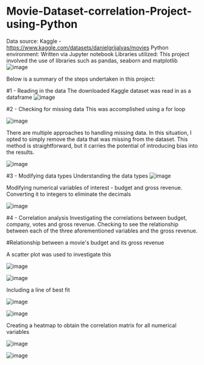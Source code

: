 # Movie-Dataset-correlation-Project-using-Python

Data source: Kaggle - https://www.kaggle.com/datasets/danielgrijalvas/movies
Python environment: Written via Jupyter notebook
Libraries utilized: This project involved the use of libraries such as pandas, seaborn and matplotlib 
![image](https://github.com/OghaleAgbawhe/Movie-Dataset-correlation-Project-using-Python/assets/133532704/4dc6edc8-801b-4a4c-94f4-500839ff04ca)

Below is a summary of the steps undertaken in this project:

#1 - Reading in the data 
The downloaded Kaggle dataset was read in as a dataframe 
![image](https://github.com/OghaleAgbawhe/Movie-Dataset-correlation-Project-using-Python/assets/133532704/04b3812b-1a69-4eb2-9be8-95b71f987b14)

#2 - Checking for missing data 
This was accomplished using a for loop 

![image](https://github.com/OghaleAgbawhe/Movie-Dataset-correlation-Project-using-Python/assets/133532704/e0bf1762-2ecc-4fca-80ab-ee5527caeb92)

There are multiple approaches to handling missing data. In this situation, I opted to simply remove the data that was missing from the dataset. This method is straightforward, but it carries the potential of introducing bias into the results.

![image](https://github.com/OghaleAgbawhe/Movie-Dataset-correlation-Project-using-Python/assets/133532704/c6ba1bf7-8b74-4e5b-9d9b-d47634ed4b5c)

#3 - Modifying data types
Understanding the data types
![image](https://github.com/OghaleAgbawhe/Movie-Dataset-correlation-Project-using-Python/assets/133532704/23bf9fad-c0e5-4c93-9a10-d10c4a782a1c)

Modifying numerical variables of interest - budget and gross revenue. Converting it to integers to eliminate the decimals 

![image](https://github.com/OghaleAgbawhe/Movie-Dataset-correlation-Project-using-Python/assets/133532704/5364f90d-124b-4573-bc52-4af1be157468)


#4 - Correlation analysis 
Investigating the correlations between budget, company, votes and gross revenue. Checking to see the relationship between each of the three 
aforementioned variables and the gross revenue.

#Relationship between a movie's budget and its gross revenue

A scatter plot was used to investigate this 

![image](https://github.com/OghaleAgbawhe/Movie-Dataset-correlation-Project-using-Python/assets/133532704/7d331eca-a1a1-4410-a877-471d6880edf7)

![image](https://github.com/OghaleAgbawhe/Movie-Dataset-correlation-Project-using-Python/assets/133532704/922a334a-8882-45c4-91fc-e8ebe1d8260c)

Including a line of best fit

![image](https://github.com/OghaleAgbawhe/Movie-Dataset-correlation-Project-using-Python/assets/133532704/0ac63f83-cfc5-4bb3-b340-a72b9021406d)

![image](https://github.com/OghaleAgbawhe/Movie-Dataset-correlation-Project-using-Python/assets/133532704/c1553a3b-9ec8-4b09-a447-f363f9274e71)

Creating a heatmap to obtain the correlation matrix for all numerical variables 

![image](https://github.com/OghaleAgbawhe/Movie-Dataset-correlation-Project-using-Python/assets/133532704/2887b59c-6821-4e09-8c43-94b3ca352844)

![image](https://github.com/OghaleAgbawhe/Movie-Dataset-correlation-Project-using-Python/assets/133532704/207ea744-9c2d-4a76-aa99-d7d09888a930)


